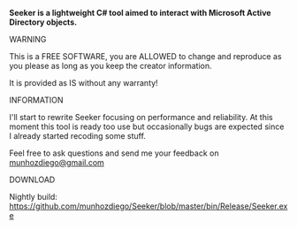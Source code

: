 <b>Seeker is a lightweight C# tool aimed to interact with Microsoft Active Directory objects.</b>

WARNING

This is a FREE SOFTWARE, you are ALLOWED to change and reproduce as you please as long as you keep the creator information.

It is provided as IS without any warranty!

INFORMATION

I'll start to rewrite Seeker focusing on performance and reliability. At this moment this tool is ready too use but occasionally bugs are expected since I already started recoding some stuff.

Feel free to ask questions and send me your feedback on munhozdiego@gmail.com

DOWNLOAD

Nightly build: https://github.com/munhozdiego/Seeker/blob/master/bin/Release/Seeker.exe
